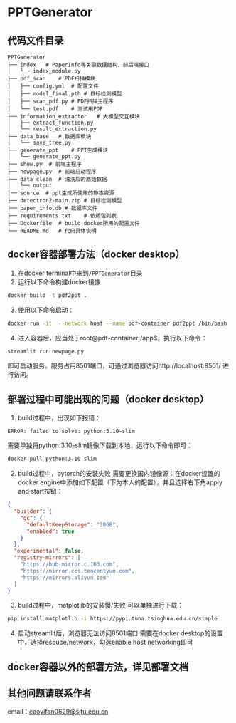 # PPTGenerator
## 代码文件目录
```
PPTGenerator
├── index   # PaperInfo等关键数据结构、前后端接口
│   └── index_module.py
├── pdf_scan    # PDF扫描模块
│   ├── config.yml  # 配置文件
│   ├── model_final.pth # 目标检测模型
│   ├── scan_pdf.py # PDF扫描主程序
│   └── test.pdf    # 测试用PDF
├── information_extractor   # 大模型交互模块
│   ├── extract_function.py
│   └── result_extraction.py
├── data_base   # 数据库模块
│   └── save_tree.py
├── generate_ppt    # PPT生成模块
│   └── generate_ppt.py
├── show.py  # 前端主程序
├── newpage.py  # 前端启动程序
├── data_clean  # 清洗后的原始数据
│   └── output
│── source  # ppt生成所使用的静态资源
├── detectron2-main.zip # 目标检测模型
├── paper_info.db # 数据库文件
├── requirements.txt    # 依赖包列表
├── Dockerfile  # build docker所用的配置文件
└── README.md   # 代码具体说明
```

## docker容器部署方法（docker desktop）
1. 在docker terminal中来到`/PPTGenerator`目录
2. 运行以下命令构建docker镜像
```bash
docker build -t pdf2ppt .
```
3. 使用以下命令启动：
```bash
docker run -it  --network host --name pdf-container pdf2ppt /bin/bash
```
4. 进入容器后，应当处于root@pdf-container:/app$，执行以下命令：
```bash
streamlit run newpage.py
```
即可启动服务。服务占用8501端口，可通过浏览器访问http://localhost:8501/ 进行访问。

## 部署过程中可能出现的问题（docker desktop）
1. build过程中，出现如下报错：
```
ERROR: failed to solve: python:3.10-slim
```
需要单独将python:3.10-slim镜像下载到本地，运行以下命令即可：
```bash
docker pull python:3.10-slim
```
2. build过程中，pytorch的安装失败
需要更换国内镜像源：在docker设置的docker engine中添加如下配置（下为本人的配置），并且选择右下角apply and start按钮：
```json
{
  "builder": {
    "gc": {
      "defaultKeepStorage": "20GB",
      "enabled": true
    }
  },
  "experimental": false,
  "registry-mirrors": [
    "https://hub-mirror.c.163.com",
    "https://mirror.ccs.tencentyun.com",
    "https://mirrors.aliyun.com"
  ]
}
```
3. build过程中，matplotlib的安装慢/失败
可以单独进行下载：
```bash
pip install matplotlib -i https://pypi.tuna.tsinghua.edu.cn/simple
```
4. 启动streamlit后，浏览器无法访问8501端口
需要在docker desktop的设置中，选择resouce/network，勾选enable host networking即可

## docker容器以外的部署方法，详见部署文档
## 其他问题请联系作者
email：caoyifan0629@sjtu.edu.cn